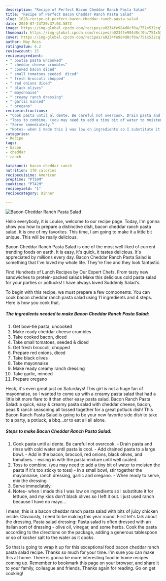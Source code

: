 ```yaml
---
description: "Recipe of Perfect Bacon Cheddar Ranch Pasta Salad"
title: "Recipe of Perfect Bacon Cheddar Ranch Pasta Salad"
slug: 1028-recipe-of-perfect-bacon-cheddar-ranch-pasta-salad
date: 2020-07-23T20:37:03.587Z
image: https://img-global.cpcdn.com/recipes/a0234fe984d8cf0a/751x532cq70/bacon-cheddar-ranch-pasta-salad-recipe-main-photo.jpg
thumbnail: https://img-global.cpcdn.com/recipes/a0234fe984d8cf0a/751x532cq70/bacon-cheddar-ranch-pasta-salad-recipe-main-photo.jpg
cover: https://img-global.cpcdn.com/recipes/a0234fe984d8cf0a/751x532cq70/bacon-cheddar-ranch-pasta-salad-recipe-main-photo.jpg
author: May Ross
ratingvalue: 4.2
reviewcount: 15
recipeingredient:
- " bowtie pasta uncooked"
- " cheddar cheese crumbles"
- " cooked bacon diced"
- " small tomatoes seeded  diced"
- " fresh broccoli chopped"
- " red onions diced"
- " black olives"
- " mayonnaise"
- " creamy ranch dressing"
- " garlic minced"
- " oregano"
recipeinstructions:
- "Cook pasta until al dente. Be careful not overcook. Drain pasta and rinse with cold water until pasta is cool. Add drained pasta to a large bowl. Add in the bacon, broccoli, red onions, black olives, and tomatoes. essing in with the pasta mixture until well coated."
- "Toss to combine. (you may need to add a tiny bit of water to moisten the pasta if it&#39;s too sticky to toss) In a small bowl, stir together the mayonnaise, ranch dressing, garlic and oregano. When ready to serve, mix the dressing"
- "Serve immediately."
- "Notes- when I made this I was low on ingredients so I substitute it for lettuce, and my kids don’t black olives so I left it out. I just used ranch because I have no mayo..."
categories:
- Recipe
tags:
- bacon
- cheddar
- ranch

katakunci: bacon cheddar ranch 
nutrition: 170 calories
recipecuisine: American
preptime: "PT20M"
cooktime: "PT42M"
recipeyield: "1"
recipecategory: Dinner

---
```



![Bacon Cheddar Ranch Pasta Salad](https://img-global.cpcdn.com/recipes/a0234fe984d8cf0a/751x532cq70/bacon-cheddar-ranch-pasta-salad-recipe-main-photo.jpg)

Hello everybody, it is Louise, welcome to our recipe page. Today, I'm gonna show you how to prepare a distinctive dish, bacon cheddar ranch pasta salad. It is one of my favorites. This time, I am going to make it a little bit unique. This will be really delicious.

Bacon Cheddar Ranch Pasta Salad is one of the most well liked of current trending foods on earth. It is easy, it's quick, it tastes delicious. It's appreciated by millions every day. Bacon Cheddar Ranch Pasta Salad is something that I've loved my whole life. They're fine and they look fantastic.

Find Hundreds of Lunch Recipes by Our Expert Chefs. From tasty new sandwiches to protein-packed salads Make this delicious cold pasta salad for your parties or potlucks! I have always loved Suddenly Salad&#39;s.


To begin with this recipe, we must prepare a few components. You can cook bacon cheddar ranch pasta salad using 11 ingredients and 4 steps. Here is how you cook that.

<!--inarticleads1-->

##### The ingredients needed to make Bacon Cheddar Ranch Pasta Salad:

1. Get  bow-tie pasta, uncooked
1. Make ready  cheddar cheese crumbles
1. Take  cooked bacon, diced
1. Take  small tomatoes, seeded &amp; diced
1. Get  fresh broccoli, chopped
1. Prepare  red onions, diced
1. Take  black olives
1. Take  mayonnaise
1. Make ready  creamy ranch dressing
1. Take  garlic, minced
1. Prepare  oregano


Heck, it&#39;s even great just on Saturdays! This girl is not a huge fan of mayonnaise, so I wanted to come up with a creamy pasta salad that had a little bit more flare to it than other easy pasta salad. Bacon Ranch Pasta Salad: a quick, easy &amp; creamy pasta salad with cheddar cheese, bacon, peas &amp; ranch seasoning all tossed together for a great potluck dish! This Bacon Ranch Pasta Salad is going to be your new favorite side dish to take to a party, a potluck, a bbq…or to eat all all alone. 

<!--inarticleads2-->

##### Steps to make Bacon Cheddar Ranch Pasta Salad:

1. Cook pasta until al dente. Be careful not overcook. - Drain pasta and rinse with cold water until pasta is cool. - Add drained pasta to a large bowl. - Add in the bacon, broccoli, red onions, black olives, and tomatoes. - essing in with the pasta mixture until well coated.
1. Toss to combine. (you may need to add a tiny bit of water to moisten the pasta if it&#39;s too sticky to toss) - In a small bowl, stir together the mayonnaise, ranch dressing, garlic and oregano. - When ready to serve, mix the dressing
1. Serve immediately.
1. Notes- when I made this I was low on ingredients so I substitute it for lettuce, and my kids don’t black olives so I left it out. I just used ranch because I have no mayo...


I mean, this is a bacon cheddar ranch pasta salad with bits of juicy chicken inside. Obviously, I need to be making this year round. First let&#39;s talk about the dressing. Pasta salad dressing: Pasta salad is often dressed with an Italian sort of dressing - olive oil, vinegar, and some herbs. Cook the pasta according to the directions on the package, adding a generous tablespoon or so of kosher salt to the water as it cooks. 

So that is going to wrap it up for this exceptional food bacon cheddar ranch pasta salad recipe. Thanks so much for your time. I'm sure you can make this at home. There is gonna be more interesting food in home recipes coming up. Remember to bookmark this page on your browser, and share it to your family, colleague and friends. Thanks again for reading. Go on get cooking!

